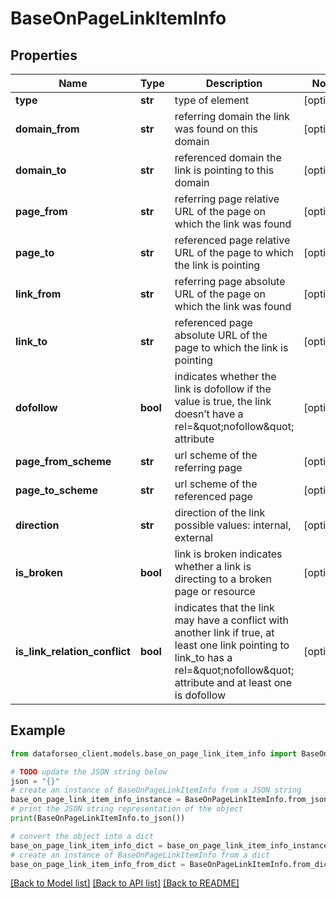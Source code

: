 # BaseOnPageLinkItemInfo


## Properties

Name | Type | Description | Notes
------------ | ------------- | ------------- | -------------
**type** | **str** | type of element | [optional] 
**domain_from** | **str** | referring domain the link was found on this domain | [optional] 
**domain_to** | **str** | referenced domain the link is pointing to this domain | [optional] 
**page_from** | **str** | referring page relative URL of the page on which the link was found | [optional] 
**page_to** | **str** | referenced page relative URL of the page to which the link is pointing | [optional] 
**link_from** | **str** | referring page absolute URL of the page on which the link was found | [optional] 
**link_to** | **str** | referenced page absolute URL of the page to which the link is pointing | [optional] 
**dofollow** | **bool** | indicates whether the link is dofollow if the value is true, the link doesn’t have a rel&#x3D;\&quot;nofollow\&quot; attribute | [optional] 
**page_from_scheme** | **str** | url scheme of the referring page | [optional] 
**page_to_scheme** | **str** | url scheme of the referenced page | [optional] 
**direction** | **str** | direction of the link possible values: internal, external | [optional] 
**is_broken** | **bool** | link is broken indicates whether a link is directing to a broken page or resource | [optional] 
**is_link_relation_conflict** | **bool** | indicates that the link may have a conflict with another link if true, at least one link pointing to link_to has a rel&#x3D;\&quot;nofollow\&quot; attribute and at least one is dofollow | [optional] 

## Example

```python
from dataforseo_client.models.base_on_page_link_item_info import BaseOnPageLinkItemInfo

# TODO update the JSON string below
json = "{}"
# create an instance of BaseOnPageLinkItemInfo from a JSON string
base_on_page_link_item_info_instance = BaseOnPageLinkItemInfo.from_json(json)
# print the JSON string representation of the object
print(BaseOnPageLinkItemInfo.to_json())

# convert the object into a dict
base_on_page_link_item_info_dict = base_on_page_link_item_info_instance.to_dict()
# create an instance of BaseOnPageLinkItemInfo from a dict
base_on_page_link_item_info_from_dict = BaseOnPageLinkItemInfo.from_dict(base_on_page_link_item_info_dict)
```
[[Back to Model list]](../README.md#documentation-for-models) [[Back to API list]](../README.md#documentation-for-api-endpoints) [[Back to README]](../README.md)


